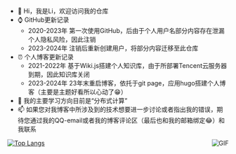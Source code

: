 - 👋 Hi，我是Li，欢迎访问我的仓库
- ⌚ GitHub更新记录
  - 2020-2023年 第一次使用GitHub，后由于个人用户名部分内容存在泄漏个人隐私风险，因此注销
  - 2023-2024年 注销后重新创建用户，将部分内容迁移至此仓库
- ⏰ 个人博客更新记录
  - 2021-2022年 基于Wiki.js搭建个人知识库，由于所部署Tencent云服务器到期，因此知识库关闭
  - 2023-2024年 23年末重启博客，依托于git page，应用hugo搭建个人博客（主要是主题好看所以心动了😁）
- 🌱 我的主要学习方向目前是“分布式计算”
- 📫 如果您对我博客中所涉及到的技术想要进一步讨论或者指出我的错误，期待您通过我的QQ-email或者我的博客评论区（最后也和我的邮箱绑定😂）和我联系  

<img align="right" alt="GIF" src="https://raw.githubusercontent.com/JoeyBling/JoeyBling/master/pic/pusheencode.gif" />

[![Top Langs](https://github-readme-stats.vercel.app/api/top-langs/?username=returnToInnocence&langs_count=8&layout=compact&&exclude_repo=returnToInnocence,returnToInnocence.github.io,MyBlogHugoComment)](https://github.com/anuraghazra/github-readme-stats)  


